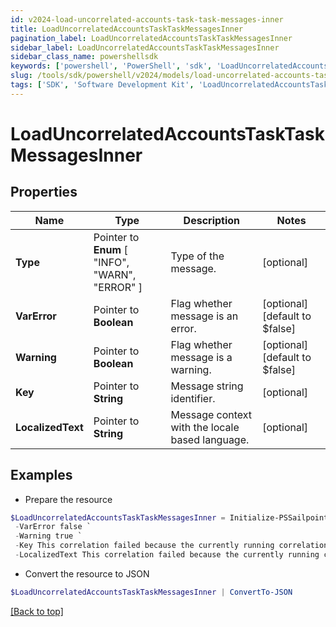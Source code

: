 ```yaml
---
id: v2024-load-uncorrelated-accounts-task-task-messages-inner
title: LoadUncorrelatedAccountsTaskTaskMessagesInner
pagination_label: LoadUncorrelatedAccountsTaskTaskMessagesInner
sidebar_label: LoadUncorrelatedAccountsTaskTaskMessagesInner
sidebar_class_name: powershellsdk
keywords: ['powershell', 'PowerShell', 'sdk', 'LoadUncorrelatedAccountsTaskTaskMessagesInner', 'V2024LoadUncorrelatedAccountsTaskTaskMessagesInner'] 
slug: /tools/sdk/powershell/v2024/models/load-uncorrelated-accounts-task-task-messages-inner
tags: ['SDK', 'Software Development Kit', 'LoadUncorrelatedAccountsTaskTaskMessagesInner', 'V2024LoadUncorrelatedAccountsTaskTaskMessagesInner']
---
```



# LoadUncorrelatedAccountsTaskTaskMessagesInner

## Properties

Name | Type | Description | Notes
------------ | ------------- | ------------- | -------------
**Type** |  Pointer to  **Enum** [  "INFO",    "WARN",    "ERROR" ] | Type of the message. | [optional] 
**VarError** |  Pointer to **Boolean** | Flag whether message is an error. | [optional] [default to $false]
**Warning** |  Pointer to **Boolean** | Flag whether message is a warning. | [optional] [default to $false]
**Key** |  Pointer to **String** | Message string identifier. | [optional] 
**LocalizedText** |  Pointer to **String** | Message context with the locale based language. | [optional] 

## Examples

- Prepare the resource
```powershell
$LoadUncorrelatedAccountsTaskTaskMessagesInner = Initialize-PSSailpoint.V2024LoadUncorrelatedAccountsTaskTaskMessagesInner  -Type WARN `
 -VarError false `
 -Warning true `
 -Key This correlation failed because the currently running correlation must complete before the next one can start. `
 -LocalizedText This correlation failed because the currently running correlation must complete before the next one can start.
```

- Convert the resource to JSON
```powershell
$LoadUncorrelatedAccountsTaskTaskMessagesInner | ConvertTo-JSON
```


[[Back to top]](#) 

